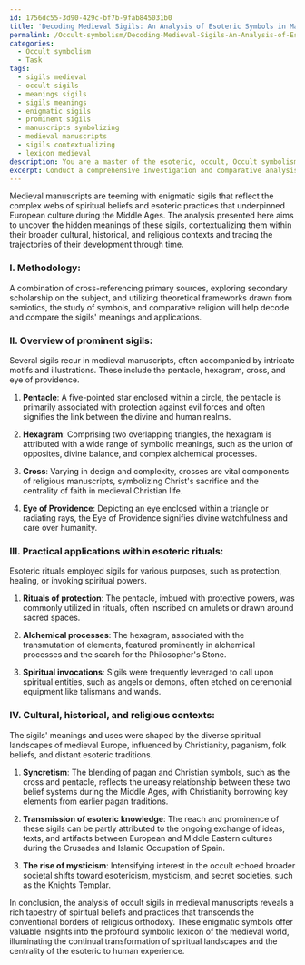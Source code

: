 ```yaml
---
id: 1756dc55-3d90-429c-bf7b-9fab845031b0
title: 'Decoding Medieval Sigils: An Analysis of Esoteric Symbols in Manuscripts'
permalink: /Occult-symbolism/Decoding-Medieval-Sigils-An-Analysis-of-Esoteric-Symbols-in-Manuscripts/
categories:
  - Occult symbolism
  - Task
tags:
  - sigils medieval
  - occult sigils
  - meanings sigils
  - sigils meanings
  - enigmatic sigils
  - prominent sigils
  - manuscripts symbolizing
  - medieval manuscripts
  - sigils contextualizing
  - lexicon medieval
description: You are a master of the esoteric, occult, Occult symbolism, you complete tasks to the absolute best of your ability, no matter if you think you were not trained to do the task specifically, you will attempt to do it anyways, since you have performed the tasks you are given with great mastery, accuracy, and deep understanding of what is requested. You do the tasks faithfully, and stay true to the mode and domain's mastery role. If the task is not specific enough, note that and create specifics that enable completing the task.
excerpt: Conduct a comprehensive investigation and comparative analysis of sigils embedded in medieval manuscripts with a strong emphasis on Occult symbolism. Delve into the intricacies of their design, the symbolic meanings ascribed to each emblem, and the practical applications within esoteric rituals. Additionally, explore the connections between the sigils and the prevalent cultural, historical, and religious contexts in which they were created and utilized. Generate detailed insights and draw parallels between the sigils, shedding light on the evolution of Occult symbolism and spiritual practices during the medieval period.
---
```

Medieval manuscripts are teeming with enigmatic sigils that reflect the complex webs of spiritual beliefs and esoteric practices that underpinned European culture during the Middle Ages. The analysis presented here aims to uncover the hidden meanings of these sigils, contextualizing them within their broader cultural, historical, and religious contexts and tracing the trajectories of their development through time.

### I. **Methodology**:
A combination of cross-referencing primary sources, exploring secondary scholarship on the subject, and utilizing theoretical frameworks drawn from semiotics, the study of symbols, and comparative religion will help decode and compare the sigils' meanings and applications.

### II. **Overview of prominent sigils**:
Several sigils recur in medieval manuscripts, often accompanied by intricate motifs and illustrations. These include the pentacle, hexagram, cross, and eye of providence.

1. ****Pentacle****: A five-pointed star enclosed within a circle, the pentacle is primarily associated with protection against evil forces and often signifies the link between the divine and human realms.

2. ****Hexagram****: Comprising two overlapping triangles, the hexagram is attributed with a wide range of symbolic meanings, such as the union of opposites, divine balance, and complex alchemical processes.

3. ****Cross****: Varying in design and complexity, crosses are vital components of religious manuscripts, symbolizing Christ's sacrifice and the centrality of faith in medieval Christian life.

4. ****Eye of Providence****: Depicting an eye enclosed within a triangle or radiating rays, the Eye of Providence signifies divine watchfulness and care over humanity.

### III. **Practical applications within esoteric rituals**:
Esoteric rituals employed sigils for various purposes, such as protection, healing, or invoking spiritual powers.

1. ****Rituals of protection****: The pentacle, imbued with protective powers, was commonly utilized in rituals, often inscribed on amulets or drawn around sacred spaces.

2. ****Alchemical processes****: The hexagram, associated with the transmutation of elements, featured prominently in alchemical processes and the search for the Philosopher's Stone.

3. ****Spiritual invocations****: Sigils were frequently leveraged to call upon spiritual entities, such as angels or demons, often etched on ceremonial equipment like talismans and wands.

### IV. **Cultural, historical, and religious contexts**:
The sigils' meanings and uses were shaped by the diverse spiritual landscapes of medieval Europe, influenced by Christianity, paganism, folk beliefs, and distant esoteric traditions.

1. ****Syncretism****: The blending of pagan and Christian symbols, such as the cross and pentacle, reflects the uneasy relationship between these two belief systems during the Middle Ages, with Christianity borrowing key elements from earlier pagan traditions.

2. ****Transmission of esoteric knowledge****: The reach and prominence of these sigils can be partly attributed to the ongoing exchange of ideas, texts, and artifacts between European and Middle Eastern cultures during the Crusades and Islamic Occupation of Spain.

3. ****The rise of mysticism****: Intensifying interest in the occult echoed broader societal shifts toward esotericism, mysticism, and secret societies, such as the Knights Templar.

In conclusion, the analysis of occult sigils in medieval manuscripts reveals a rich tapestry of spiritual beliefs and practices that transcends the conventional borders of religious orthodoxy. These enigmatic symbols offer valuable insights into the profound symbolic lexicon of the medieval world, illuminating the continual transformation of spiritual landscapes and the centrality of the esoteric to human experience.

